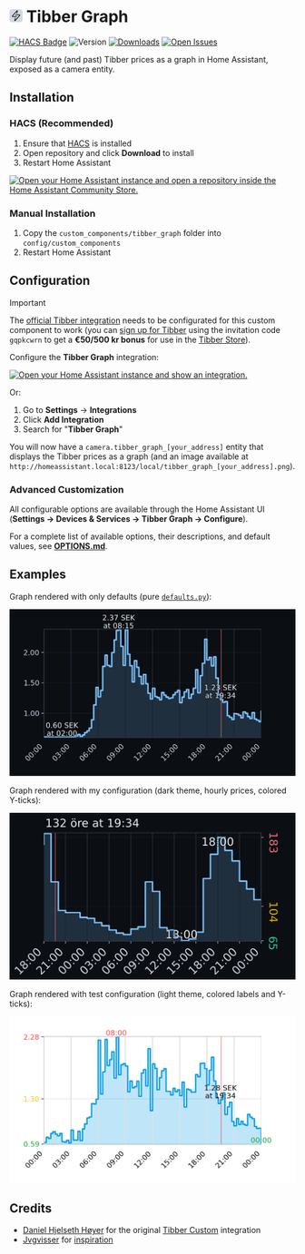 # ![icon](docs/resources/icon.png) Tibber Graph

[![HACS Badge](https://img.shields.io/badge/HACS-Default-1ED0E7.svg?style=for-the-badge)](https://github.com/custom-components/hacs)
![Version](https://img.shields.io/github/v/release/stefanes/tibber-graph?style=for-the-badge)
[![Downloads](https://img.shields.io/github/downloads/stefanes/tibber-graph/total?style=for-the-badge)](https://tooomm.github.io/github-release-stats/?username=stefanes&repository=tibber-graph)
[![Open Issues](https://img.shields.io/github/issues/stefanes/tibber-graph?style=for-the-badge&label=Open%20Issues)](https://github.com/stefanes/tibber-graph/issues)

Display future (and past) Tibber prices as a graph in Home Assistant, exposed as a camera entity.

## Installation

### HACS (Recommended)

1. Ensure that [HACS](https://hacs.xyz) is installed
2. Open repository and click **Download** to install
3. Restart Home Assistant

[![Open your Home Assistant instance and open a repository inside the Home Assistant Community Store.](https://my.home-assistant.io/badges/hacs_repository.svg)](https://my.home-assistant.io/redirect/hacs_repository/?owner=stefanes&repository=tibber-graph)

### Manual Installation

1. Copy the `custom_components/tibber_graph` folder into `config/custom_components`
2. Restart Home Assistant

## Configuration

> [!IMPORTANT]
> The [official Tibber integration](https://www.home-assistant.io/integrations/tibber/) needs to be configurated for this custom component to work (you can [sign up for Tibber](https://tibber.com/se/invite/gqpkcwrn) using the invitation code `gqpkcwrn` to get a **€50/500 kr bonus** for use in the [Tibber Store](https://tibber.com/se/store)).

Configure the **Tibber Graph** integration:

[![Open your Home Assistant instance and show an integration.](https://my.home-assistant.io/badges/integration.svg)](https://my.home-assistant.io/redirect/integration/?domain=tibber_graph)

Or:

1. Go to **Settings** → **Integrations**
2. Click **Add Integration**
3. Search for "**Tibber Graph**"

You will now have a `camera.tibber_graph_[your_address]` entity that displays the Tibber prices as a graph (and an image available at `http://homeassistant.local:8123/local/tibber_graph_[your_address].png`).

### Advanced Customization

All configurable options are available through the Home Assistant UI (**Settings → Devices & Services → Tibber Graph → Configure**).

For a complete list of available options, their descriptions, and default values, see **[OPTIONS.md](OPTIONS.md)**.

## Examples

Graph rendered with only defaults (pure [`defaults.py`](custom_components/tibber_graph/defaults.py)):

![Tibber Graph with only defaults](docs/resources/defaults-only.png)

Graph rendered with my configuration (dark theme, hourly prices, colored Y-ticks):

![Tibber Graph with the default my configuration](docs/resources/my-config.png)

Graph rendered with test configuration (light theme, colored labels and Y-ticks):

![Tibber Graph with random price data and light mode](docs/resources/random-light.png)

## Credits

- [Daniel Hjelseth Høyer](https://github.com/Danielhiversen) for the original [Tibber Custom](https://github.com/Danielhiversen/home_assistant_tibber_custom) integration
- [Jvgvisser](https://github.com/Jvgvisser) for [inspiration](https://github.com/Danielhiversen/home_assistant_tibber_custom/issues/65#issuecomment-3371070128)
